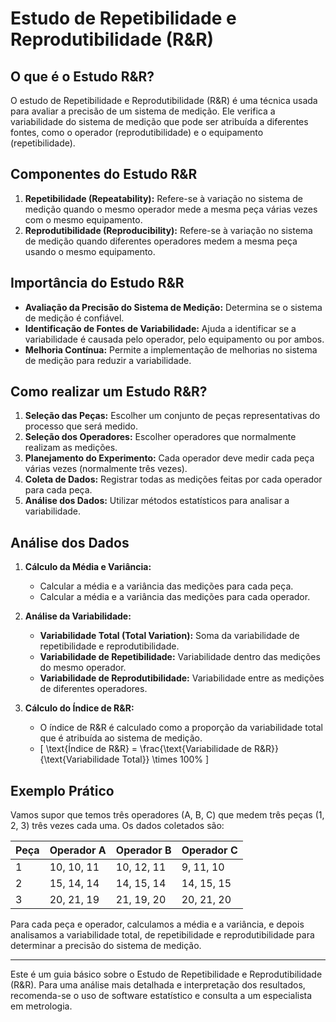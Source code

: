 # Estudo de Repetibilidade e Reprodutibilidade (R&R)

## O que é o Estudo R&R?
O estudo de Repetibilidade e Reprodutibilidade (R&R) é uma técnica usada para avaliar a precisão de um sistema de medição. Ele verifica a variabilidade do sistema de medição que pode ser atribuída a diferentes fontes, como o operador (reprodutibilidade) e o equipamento (repetibilidade).

## Componentes do Estudo R&R
1. **Repetibilidade (Repeatability):** Refere-se à variação no sistema de medição quando o mesmo operador mede a mesma peça várias vezes com o mesmo equipamento.
2. **Reprodutibilidade (Reproducibility):** Refere-se à variação no sistema de medição quando diferentes operadores medem a mesma peça usando o mesmo equipamento.

## Importância do Estudo R&R
- **Avaliação da Precisão do Sistema de Medição:** Determina se o sistema de medição é confiável.
- **Identificação de Fontes de Variabilidade:** Ajuda a identificar se a variabilidade é causada pelo operador, pelo equipamento ou por ambos.
- **Melhoria Contínua:** Permite a implementação de melhorias no sistema de medição para reduzir a variabilidade.

## Como realizar um Estudo R&R?
1. **Seleção das Peças:** Escolher um conjunto de peças representativas do processo que será medido.
2. **Seleção dos Operadores:** Escolher operadores que normalmente realizam as medições.
3. **Planejamento do Experimento:** Cada operador deve medir cada peça várias vezes (normalmente três vezes).
4. **Coleta de Dados:** Registrar todas as medições feitas por cada operador para cada peça.
5. **Análise dos Dados:** Utilizar métodos estatísticos para analisar a variabilidade.

## Análise dos Dados
1. **Cálculo da Média e Variância:**
   - Calcular a média e a variância das medições para cada peça.
   - Calcular a média e a variância das medições para cada operador.

2. **Análise da Variabilidade:**
   - **Variabilidade Total (Total Variation):** Soma da variabilidade de repetibilidade e reprodutibilidade.
   - **Variabilidade de Repetibilidade:** Variabilidade dentro das medições do mesmo operador.
   - **Variabilidade de Reprodutibilidade:** Variabilidade entre as medições de diferentes operadores.

3. **Cálculo do Índice de R&R:**
   - O índice de R&R é calculado como a proporção da variabilidade total que é atribuída ao sistema de medição.
   - \[
   \text{Índice de R&R} = \frac{\text{Variabilidade de R&R}}{\text{Variabilidade Total}} \times 100\%
   \]

## Exemplo Prático
Vamos supor que temos três operadores (A, B, C) que medem três peças (1, 2, 3) três vezes cada uma. Os dados coletados são:

| Peça | Operador A | Operador B | Operador C |
|------|------------|------------|------------|
| 1    | 10, 10, 11 | 10, 12, 11 | 9, 11, 10  |
| 2    | 15, 14, 14 | 14, 15, 14 | 14, 15, 15 |
| 3    | 20, 21, 19 | 21, 19, 20 | 20, 21, 20 |

Para cada peça e operador, calculamos a média e a variância, e depois analisamos a variabilidade total, de repetibilidade e reprodutibilidade para determinar a precisão do sistema de medição.

---

Este é um guia básico sobre o Estudo de Repetibilidade e Reprodutibilidade (R&R). Para uma análise mais detalhada e interpretação dos resultados, recomenda-se o uso de software estatístico e consulta a um especialista em metrologia.
